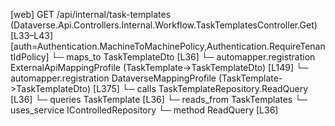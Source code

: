 [web] GET /api/internal/task-templates  (Dataverse.Api.Controllers.Internal.Workflow.TaskTemplatesController.Get)  [L33–L43] [auth=Authentication.MachineToMachinePolicy,Authentication.RequireTenantIdPolicy]
  └─ maps_to TaskTemplateDto [L36]
    └─ automapper.registration ExternalApiMappingProfile (TaskTemplate->TaskTemplateDto) [L149]
    └─ automapper.registration DataverseMappingProfile (TaskTemplate->TaskTemplateDto) [L375]
  └─ calls TaskTemplateRepository.ReadQuery [L36]
  └─ queries TaskTemplate [L36]
    └─ reads_from TaskTemplates
  └─ uses_service IControlledRepository<TaskTemplate>
    └─ method ReadQuery [L36]

